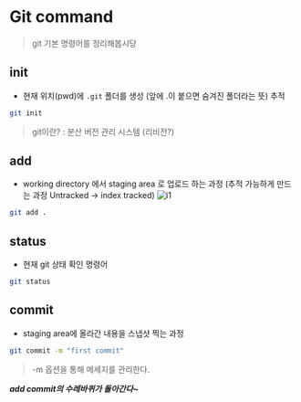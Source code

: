 # Git command

> git 기본 명령어를 정리해봅시당

## init
- 현재 위치(pwd)에 `.git` 폴더를 생성 (앞에 .이 붙으면 숨겨진 폴더라는 뜻) 추적

```bash
git init
```

> git이란? : 분산 버전 관리 시스템 (리비전?)

## add
- working directory 에서 staging area 로 업로드 하는 과정 (추적 가능하게 만드는 과정 Untracked -> index tracked)
![i1](https://git-scm.com/book/en/v2/images/areas.png)

```bash
git add .
```

## status
- 현재 git 상태 확인 명령어
```bash
git status
```

## commit
- staging area에 올라간 내용을 스냅샷 찍는 과정
```bash
git commit -m "first commit"
```

> -m 옵션을 통해 메세지를 관리한다.


***add commit의 수레바퀴가 돌아간다~***